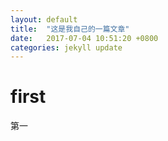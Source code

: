 ```yaml
---
layout: default
title:  "这是我自己的一篇文章"
date:   2017-07-04 10:51:20 +0800
categories: jekyll update
---
```

# first
第一